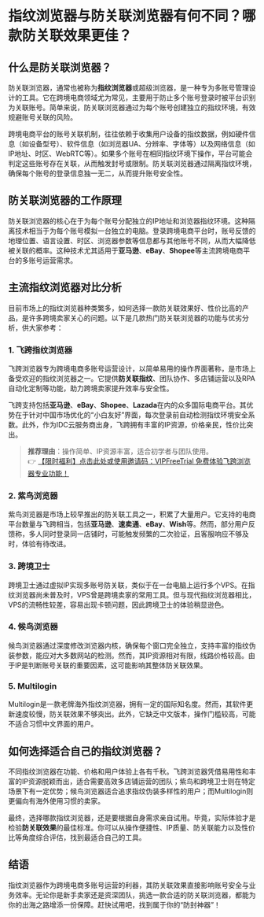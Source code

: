 # 指纹浏览器与防关联浏览器有何不同？哪款防关联效果更佳？

## 什么是防关联浏览器？

防关联浏览器，通常也被称为**指纹浏览器**或超级浏览器，是一种专为多账号管理设计的工具。它在跨境电商领域尤为常见，主要用于防止多个账号登录时被平台识别为关联账号。简单来说，防关联浏览器通过为每个账号创建独立的指纹环境，有效规避账号关联的风险。

跨境电商平台的账号关联机制，往往依赖于收集用户设备的指纹数据，例如硬件信息（如设备型号）、软件信息（如浏览器UA、分辨率、字体等）以及网络信息（如IP地址、时区、WebRTC等）。如果多个账号在相同指纹环境下操作，平台可能会判定这些账号存在关联，从而触发封号或限制。防关联浏览器通过隔离指纹环境，确保每个账号的登录信息独一无二，从而提升账号安全性。

## 防关联浏览器的工作原理

防关联浏览器的核心在于为每个账号分配独立的IP地址和浏览器指纹环境。这种隔离技术相当于为每个账号模拟一台独立的电脑。登录跨境电商平台时，账号反馈的地理位置、语言设置、时区、浏览器参数等信息都与其他账号不同，从而大幅降低被关联的概率。这种技术尤其适用于**亚马逊**、**eBay**、**Shopee**等主流跨境电商平台的多账号运营需求。

## 主流指纹浏览器对比分析

目前市场上的指纹浏览器种类繁多，如何选择一款防关联效果好、性价比高的产品，是许多跨境卖家关心的问题。以下是几款热门防关联浏览器的功能与优劣分析，供大家参考：

### 1. 飞跨指纹浏览器

飞跨浏览器专为跨境电商多账号运营设计，以简单易用的操作界面著称，是市场上备受欢迎的指纹浏览器之一。它提供**防关联指纹**、团队协作、多店铺运营以及RPA自动化定制等功能，助力跨境卖家提升效率与安全性。

飞跨支持包括**亚马逊**、**eBay**、**Shopee**、**Lazada**在内的众多国际电商平台。其优势在于针对中国市场优化的“小白友好”界面，每次登录前自动检测指纹环境安全系数。此外，作为IDC云服务商出身，飞跨拥有丰富的IP资源，价格亲民，性价比突出。

> **推荐理由**：操作简单、IP资源丰富，适合初学者与团队使用。  
> 👉 [【限时福利】点击此处或使用邀请码：VIPFreeTrial 免费体验飞跨浏览器专业功能！](https://bit.ly/adspower_free)

### 2. 紫鸟浏览器

紫鸟浏览器是市场上较早推出的防关联工具之一，积累了大量用户。它支持的电商平台数量与飞跨相当，包括**亚马逊**、**速卖通**、**eBay**、**Wish**等。然而，部分用户反馈称，多人同时登录同一店铺时，可能触发频繁的二次验证，且客服响应不够及时，体验有待改进。

### 3. 跨境卫士

跨境卫士通过虚拟IP实现多账号防关联，类似于在一台电脑上运行多个VPS。在指纹浏览器尚未普及时，VPS曾是跨境卖家的常用工具。但与现代指纹浏览器相比，VPS的流畅性较差，容易出现卡顿问题，因此跨境卫士的体验稍显逊色。

### 4. 候鸟浏览器

候鸟浏览器通过深度修改浏览器内核，确保每个窗口完全独立，支持丰富的指纹伪装参数，能应对大多数网站的检测。然而，其IP资源相对有限，线路价格较高。由于IP是判断账号关联的重要因素，这可能影响其整体防关联效果。

### 5. Multilogin

Multilogin是一款老牌海外指纹浏览器，拥有一定的国际知名度。然而，其软件更新速度较慢，防关联效果不够突出。此外，它缺乏中文版本，操作门槛较高，可能不适合习惯中文界面的用户。

## 如何选择适合自己的指纹浏览器？

不同指纹浏览器在功能、价格和用户体验上各有千秋。飞跨浏览器凭借易用性和丰富的IP资源脱颖而出，适合需要高效多店铺运营的团队；紫鸟和跨境卫士则在特定场景下有一定优势；候鸟浏览器适合追求指纹伪装多样性的用户；而Multilogin则更偏向有海外使用习惯的卖家。

最终，选择哪款指纹浏览器，还是要根据自身需求亲自试用。毕竟，实际体验才是检验**防关联效果**的最佳标准。你可以从操作便捷性、IP质量、防关联能力以及性价比等角度综合评估，找到最适合自己的工具。

## 结语

指纹浏览器作为跨境电商多账号运营的利器，其防关联效果直接影响账号安全与业务效率。无论你是新手卖家还是资深团队，挑选一款合适的防关联浏览器，都能为你的出海之路增添一份保障。赶快试用吧，找到属于你的“防封神器”！